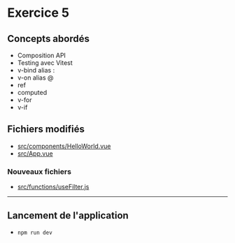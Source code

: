 # Exercice 5

## Concepts abordés

- Composition API
- Testing avec Vitest
- v-bind alias :
- v-on alias @
- ref
- computed
- v-for
- v-if


## Fichiers modifiés

- [src/components/HelloWorld.vue](src/components/HelloWorld.vue)
- [src/App.vue](src/App.vue)

### Nouveaux fichiers

- [src/functions/useFilter.js](src/functions/useFilter.js)

---

## Lancement de l'application

- `npm run dev`
